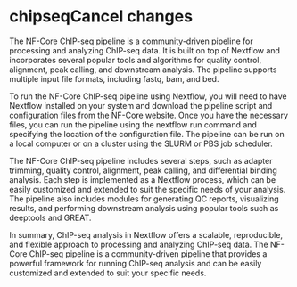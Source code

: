 # chipseqCancel changes

The NF-Core ChIP-seq pipeline is a community-driven pipeline for processing and analyzing ChIP-seq data. It is built on top of Nextflow and incorporates several popular tools and algorithms for quality control, alignment, peak calling, and downstream analysis. The pipeline supports multiple input file formats, including fastq, bam, and bed.

To run the NF-Core ChIP-seq pipeline using Nextflow, you will need to have Nextflow installed on your system and download the pipeline script and configuration files from the NF-Core website. Once you have the necessary files, you can run the pipeline using the nextflow run command and specifying the location of the configuration file. The pipeline can be run on a local computer or on a cluster using the SLURM or PBS job scheduler.

The NF-Core ChIP-seq pipeline includes several steps, such as adapter trimming, quality control, alignment, peak calling, and differential binding analysis. Each step is implemented as a Nextflow process, which can be easily customized and extended to suit the specific needs of your analysis. The pipeline also includes modules for generating QC reports, visualizing results, and performing downstream analysis using popular tools such as deeptools and GREAT.

In summary, ChIP-seq analysis in Nextflow offers a scalable, reproducible, and flexible approach to processing and analyzing ChIP-seq data. The NF-Core ChIP-seq pipeline is a community-driven pipeline that provides a powerful framework for running ChIP-seq analysis and can be easily customized and extended to suit your specific needs.
